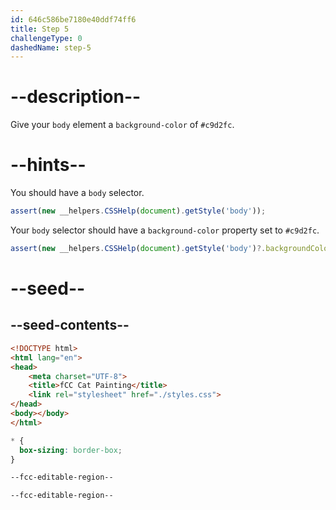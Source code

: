 ```yaml
---
id: 646c586be7180e40ddf74ff6
title: Step 5
challengeType: 0
dashedName: step-5
---
```


# --description--

Give your `body` element a `background-color` of `#c9d2fc`.

# --hints--

You should have a `body` selector.

```js
assert(new __helpers.CSSHelp(document).getStyle('body'));
```

Your `body` selector should have a `background-color` property set to `#c9d2fc`.

```js
assert(new __helpers.CSSHelp(document).getStyle('body')?.backgroundColor === 'rgb(201, 210, 252)');
```

# --seed--

## --seed-contents--

```html
<!DOCTYPE html>
<html lang="en">
<head>
    <meta charset="UTF-8">
    <title>fCC Cat Painting</title>
    <link rel="stylesheet" href="./styles.css">
</head>
<body></body>
</html>
```

```css
* {
  box-sizing: border-box;
}

--fcc-editable-region--

--fcc-editable-region--
```

